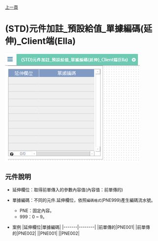 [上一頁]({back})
# (STD)元件加註_預設給值_單據編碼(延伸)_Client端(Ella)
![](attachment/FX999500001880.png)
## 元件說明
* 延伸欄位：取得前單傳入的參數內容值(內容值：前單傳的)
* 單據編碼：不同的元件.延伸欄位，依照`編碼格式`(PNE999)產生編碼流水號。
    * PNE：固定內容。
    * 999：0 ~ 9。

* 案例
    |延伸欄位|單據編碼|
    |-------|--------|
    |前單傳的|PNE001|
    |前單傳的|PNE002|
    ||PNE001|
    ||PNE002|